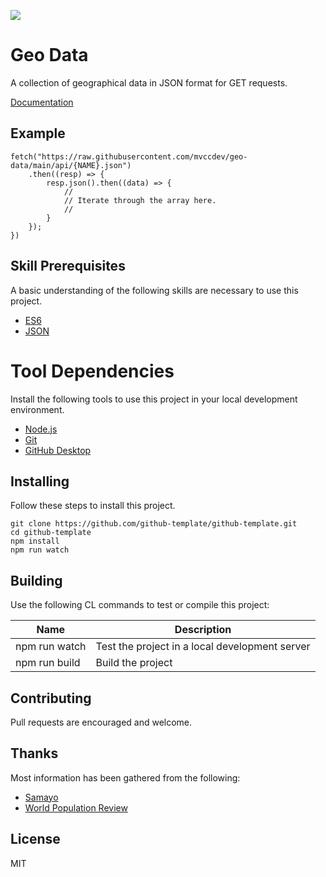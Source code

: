 ![](https://img.shields.io/static/v1?label=category&message=json&color=red)

# Geo Data

A collection of geographical data in JSON format for GET requests.

[Documentation](doc/toc.md)

## Example

	fetch("https://raw.githubusercontent.com/mvccdev/geo-data/main/api/{NAME}.json")
		.then((resp) => {
			resp.json().then((data) => {
				//
				// Iterate through the array here.
				//
			}
		});
	})

## Skill Prerequisites

A basic understanding of the following skills are necessary to use this project.

* [ES6](https://developer.mozilla.org/en-US/docs/Web/JavaScript)
* [JSON](https://developer.mozilla.org/en-US/docs/Web/JavaScript/Reference/Global_Objects/JSON)

# Tool Dependencies

Install the following tools to use this project in your local development environment.

* [Node.js](https://nodejs.org/)
* [Git](https://git-scm.com/)
* [GitHub Desktop](https://desktop.github.com/)

## Installing

Follow these steps to install this project.

	git clone https://github.com/github-template/github-template.git
	cd github-template
	npm install
	npm run watch

## Building

Use the following CL commands to test or compile this project:

| Name          | Description                                          |
| ------------- | ---------------------------------------------------- |
| npm run watch | Test the project in a local development server       |
| npm run build | Build the project                                    |

## Contributing

Pull requests are encouraged and welcome.

## Thanks

Most information has been gathered from the following:

* [Samayo](https://github.com/samayo/country-json/)
* [World Population Review](https://worldpopulationreview.com/)

## License

MIT
